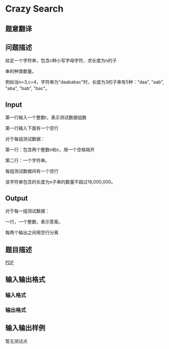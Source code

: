 # Crazy Search

## 题意翻译

## 问题描述

给定一个字符串，包含c种小写字母字符，求长度为n的子

串的种类数量。

例如当n=3,c=4，字符串为"daababac"时，长度为3的子串有5种："daa", "aab", "aba", "bab", "bac"。

## Input

第一行输入一个整数t，表示测试数据组数

第一行输入下面有一个空行

对于每组测试数据：

第一行：包含两个整数n和c，用一个空格隔开

第二行：一个字符串。

每组测试数据间有一个空行

该字符串包含的长度为n子串的数量不超过16,000,000。

## Output

对于每一组测试数据：

一行，一个整数，表示答案。

每两个输出之间用空行分离

## 题目描述

[problemUrl]: https://uva.onlinejudge.org/index.php?option=com_onlinejudge&Itemid=8&category=246&page=show_problem&problem=3564

[PDF](https://uva.onlinejudge.org/external/11/p1123.pdf)

## 输入输出格式

### 输入格式

### 输出格式

## 输入输出样例

暂无测试点

